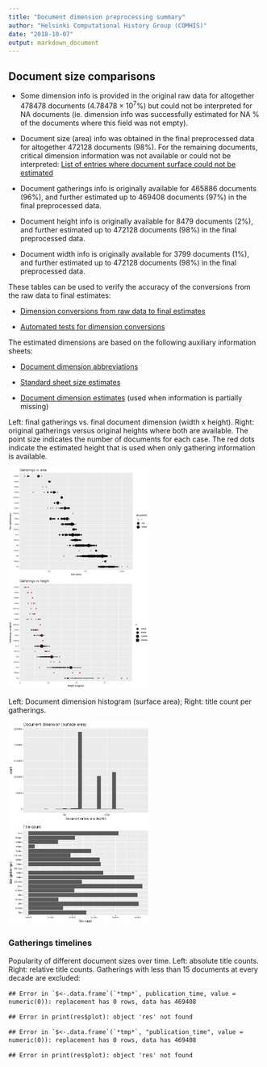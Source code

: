 ```yaml
---
title: "Document dimension preprocessing summary"
author: "Helsinki Computational History Group (COMHIS)"
date: "2018-10-07"
output: markdown_document
---
```




## Document size comparisons

  * Some dimension info is provided in the original raw data for altogether 478478 documents (4.78478 &times; 10<sup>7</sup>%) but could not be interpreted for NA documents (ie. dimension info was successfully estimated for NA % of the documents where this field was not empty).

  * Document size (area) info was obtained in the final preprocessed data for altogether 472128 documents (98%). For the remaining documents, critical dimension information was not available or could not be interpreted: [List of entries where document surface could not be estimated](physical_dimension_incomplete.csv)

  * Document gatherings info is originally available for 465886 documents (96%), and further estimated up to 469408 documents (97%) in the final preprocessed data.

  * Document height info is originally available for 8479 documents (2%), and further estimated up to 472128 documents (98%) in the final preprocessed data.

  * Document width info is originally available for 3799 documents (1%), and further estimated up to 472128 documents (98%) in the final preprocessed data.


These tables can be used to verify the accuracy of the conversions from the raw data to final estimates:

  * [Dimension conversions from raw data to final estimates](conversions_physical_dimension.csv)

  * [Automated tests for dimension conversions](https://github.com/COMHIS/bibliographica/blob/master/inst/extdata/tests_dimension_polish.csv)



The estimated dimensions are based on the following auxiliary information sheets:

  * [Document dimension abbreviations](https://github.com/COMHIS/bibliographica/blob/master/inst/extdata/document_size_abbreviations.csv)

  * [Standard sheet size estimates](https://github.com/COMHIS/bibliographica/blob/master/inst/extdata/sheetsizes.csv)

  * [Document dimension estimates](https://github.com/COMHIS/bibliographica/blob/master/inst/extdata/documentdimensions.csv) (used when information is partially missing)


<!--[Discarded dimension info](dimensions_discarded.csv)-->

Left: final gatherings vs. final document dimension (width x height). Right: original gatherings versus original heights where both are available. The point size indicates the number of documents for each case. The red dots indicate the estimated height that is used when only gathering information is available. 

<img src="output.tables/figure/summary-1.png" title="plot of chunk summary" alt="plot of chunk summary" width="280px" /><img src="output.tables/figure/summary-2.png" title="plot of chunk summary" alt="plot of chunk summary" width="280px" />


Left: Document dimension histogram (surface area);
Right: title count per gatherings.

<img src="output.tables/figure/sizes-1.png" title="plot of chunk sizes" alt="plot of chunk sizes" width="280px" /><img src="output.tables/figure/sizes-2.png" title="plot of chunk sizes" alt="plot of chunk sizes" width="280px" />

### Gatherings timelines




Popularity of different document sizes over time. Left: absolute title counts. Right: relative title counts. Gatherings with less than 15 documents at every decade are excluded:



```
## Error in `$<-.data.frame`(`*tmp*`, publication_time, value = numeric(0)): replacement has 0 rows, data has 469408
```

```
## Error in print(res$plot): object 'res' not found
```

```
## Error in `$<-.data.frame`(`*tmp*`, "publication_time", value = numeric(0)): replacement has 0 rows, data has 469408
```

```
## Error in print(res$plot): object 'res' not found
```




<!--


## Average document dimensions 

Here we use the original data only:


```
## Error in .f(.x[[i]], ...): object 'publication_decade' not found
```

```
## Error in grouped_df_impl(data, unname(vars), drop): Column `publication_decade` is unknown
```

```
## Error in FUN(X[[i]], ...): object 'publication_decade' not found
```

![plot of chunk avedimstime](output.tables/figure/avedimstime-1.png)




Only the most frequently occurring gatherings are listed here:


|gatherings.original | mean.width| median.width| mean.height| median.height|   n|
|:-------------------|----------:|------------:|-----------:|-------------:|---:|
|1to                 |      29.06|        29.06|       41.97|         41.97|  29|
|2fo                 |      21.96|        21.96|       36.87|         36.87| 843|
|4to                 |      18.81|        18.81|       21.78|         21.78| 546|
|8vo                 |      16.33|        16.33|       19.24|         19.24| 684|
|12mo                |      12.00|        12.00|       15.53|         15.53| 110|
|16mo                |      11.00|        11.00|       11.04|         11.04|  23|
|18mo                |      10.00|        10.00|       11.40|         11.40|   5|

-->

